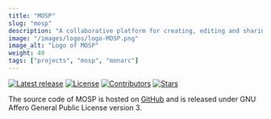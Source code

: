 ```yaml
---
title: "MOSP"
slug: "mosp"
description: "A collaborative platform for creating, editing and sharing validated JSON objects of any type."
image: "/images/logos/logo-MOSP.png"
image_alt: "Logo of MOSP"
weight: 40
tags: ["projects", "mosp", "monarc"]
---
```


[![Latest release](https://img.shields.io/github/release/CASES-LU/MOSP.svg?style=flat-square)](https://github.com/NC3-LU/MOSP/releases/latest)
[![License](https://img.shields.io/github/license/CASES-LU/MOSP.svg?style=flat-square)](https://www.gnu.org/licenses/agpl-3.0.html)
[![Contributors](https://img.shields.io/github/contributors/CASES-LU/MOSP.svg?style=flat-square)](https://github.com/NC3-LU/MOSP/graphs/contributors)
[![Stars](https://img.shields.io/github/stars/CASES-LU/MOSP.svg?style=flat-square)](https://github.com/NC3-LU/MOSP/stargazers)

The source code of MOSP is hosted on [GitHub](https://github.com/NC3-LU/MOSP)
and is released under GNU Affero General Public License version 3.
